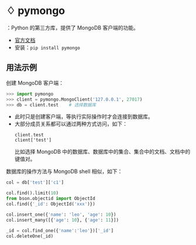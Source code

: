 # ♢ pymongo

：Python 的第三方库，提供了 MongoDB 客户端的功能。
- [官方文档](https://pymongo.readthedocs.io/en/stable/)
- 安装：`pip install pymongo`

## 用法示例

创建 MongoDB 客户端：
```py
>>> import pymongo
>>> client = pymongo.MongoClient('127.0.0.1', 27017)
>>> db = client.test    # 选择数据库
```
- 此时只是创建客户端，等执行实际操作时才会连接到数据库。
- 大部分成员关系都可以通过两种方式访问，如下：
    ```
    client.test
    client['test']
    ```
    比如选择 MongoDB 中的数据库、数据库中的集合、集合中的文档、文档中的键值对。

数据库的操作方法与 MongoDB shell 相似，如下：
```py
col = db['test']['c1']

col.find().limit(10)
from bson.objectid import ObjectId
col.find({'_id': ObjectId('xxx')})

col.insert_one({'name': 'leo', 'age': 10})
col.insert_many([{'age': 10}, {'age': 11}])

_id = col.find_one({'name':'leo'})['_id']
col.deleteOne(_id)
```
